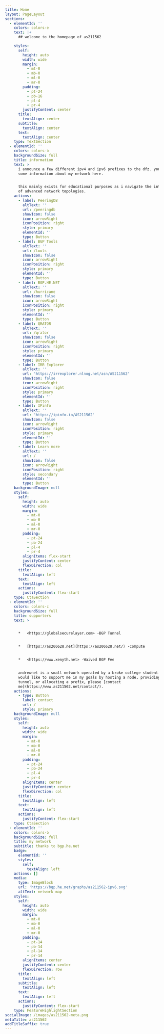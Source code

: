 ```yaml
---
title: Home
layout: PageLayout
sections:
  - elementId: ''
    colors: colors-e
    text: |+
      ## welcome to the homepage of as211562

    styles:
      self:
        height: auto
        width: wide
        margin:
          - mt-0
          - mb-0
          - ml-0
          - mr-0
        padding:
          - pt-24
          - pb-16
          - pl-4
          - pr-4
        justifyContent: center
      title:
        textAlign: center
      subtitle:
        textAlign: center
      text:
        textAlign: center
    type: TextSection
  - elementId: ''
    colors: colors-b
    backgroundSize: full
    title: information
    text: >
      i announce a few different ipv4 and ipv6 prefixes to the dfz. you can view
      some information about my network here.


      this mainly exists for educational purposes as i navigate the intricacies
      of advanced network topologies.
    actions:
      - label: PeeringDB
        altText: ''
        url: /peeringdb
        showIcon: false
        icon: arrowRight
        iconPosition: right
        style: primary
        elementId: ''
        type: Button
      - label: BGP Tools
        altText: ''
        url: /tools
        showIcon: false
        icon: arrowRight
        iconPosition: right
        style: primary
        elementId: ''
        type: Button
      - label: BGP.HE.NET
        altText: ''
        url: /hurricane
        showIcon: false
        icon: arrowRight
        iconPosition: right
        style: primary
        elementId: ''
        type: Button
      - label: QRATOR
        altText: ''
        url: /qrator
        showIcon: false
        icon: arrowRight
        iconPosition: right
        style: primary
        elementId: ''
        type: Button
      - label: IRR Explorer
        altText: ''
        url: 'https://irrexplorer.nlnog.net/asn/AS211562'
        showIcon: false
        icon: arrowRight
        iconPosition: right
        style: primary
        elementId: ''
        type: Button
      - label: IPinfo
        altText: ''
        url: 'https://ipinfo.io/AS211562'
        showIcon: false
        icon: arrowRight
        iconPosition: right
        style: primary
        elementId: ''
        type: Button
      - label: Learn more
        altText: ''
        url: /
        showIcon: false
        icon: arrowRight
        iconPosition: right
        style: secondary
        elementId: ''
        type: Button
    backgroundImage: null
    styles:
      self:
        height: auto
        width: wide
        margin:
          - mt-0
          - mb-0
          - ml-0
          - mr-0
        padding:
          - pt-24
          - pb-24
          - pl-4
          - pr-4
        alignItems: flex-start
        justifyContent: center
        flexDirection: col
      title:
        textAlign: left
      text:
        textAlign: left
      actions:
        justifyContent: flex-start
    type: CtaSection
  - elementId: ''
    colors: colors-c
    backgroundSize: full
    title: supporters
    text: >


      *   <https://globalsecurelayer.com> -BGP Tunnel


      *   [https://as206628.net](https://as206628.net/) -Compute


      *   <https://www.xenyth.net> -Waived BGP Fee


      andrewnet is a small network operated by a broke college student. if you
      would like to support me in my goals by hosting a node, providing a
      tunnel, or allocating a prefix, please [contact
      me](https://www.as211562.net/contact/).
    actions:
      - type: Button
        label: contact
        url: /
        style: primary
    backgroundImage: null
    styles:
      self:
        height: auto
        width: wide
        margin:
          - mt-0
          - mb-0
          - ml-0
          - mr-0
        padding:
          - pt-24
          - pb-24
          - pl-4
          - pr-4
        alignItems: center
        justifyContent: center
        flexDirection: col
      title:
        textAlign: left
      text:
        textAlign: left
      actions:
        justifyContent: flex-start
    type: CtaSection
  - elementId: ''
    colors: colors-b
    backgroundSize: full
    title: my network
    subtitle: thanks to bgp.he.net
    badge:
      elementId: ''
      styles:
        self:
          textAlign: left
    actions: []
    media:
      type: ImageBlock
      url: 'https://bgp.he.net/graphs/as211562-ipv6.svg'
      altText: network map
    styles:
      self:
        height: auto
        width: wide
        margin:
          - mt-0
          - mb-0
          - ml-0
          - mr-0
        padding:
          - pt-14
          - pb-14
          - pl-14
          - pr-14
        alignItems: center
        justifyContent: center
        flexDirection: row
      title:
        textAlign: left
      subtitle:
        textAlign: left
      text:
        textAlign: left
      actions:
        justifyContent: flex-start
    type: FeatureHighlightSection
socialImage: /images/as211562-meta.png
metaTitle: as211562
addTitleSuffix: true
---
```

